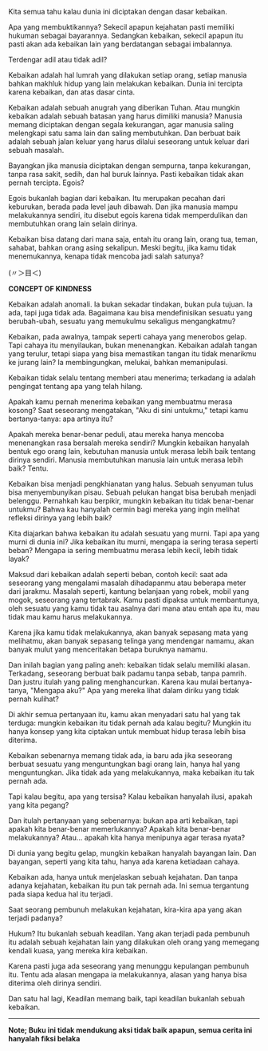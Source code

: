 Kita semua tahu kalau dunia ini diciptakan dengan dasar kebaikan.

Apa yang membuktikannya? Sekecil apapun kejahatan pasti memiliki hukuman sebagai bayarannya. Sedangkan kebaikan, sekecil apapun itu pasti akan ada kebaikan lain yang berdatangan sebagai imbalannya.

Terdengar adil atau tidak adil?

Kebaikan adalah hal lumrah yang dilakukan setiap orang, setiap manusia bahkan makhluk hidup yang lain melakukan kebaikan. Dunia ini tercipta karena kebaikan, dan atas dasar cinta.

Kebaikan adalah sebuah anugrah yang diberikan Tuhan. Atau mungkin kebaikan adalah sebuah batasan yang harus dimiliki manusia? Manusia memang diciptakan dengan segala kekurangan, agar manusia saling melengkapi satu sama lain dan saling membutuhkan. Dan berbuat baik adalah sebuah jalan keluar yang harus dilalui seseorang untuk keluar dari sebuah masalah.

Bayangkan jika manusia diciptakan dengan sempurna, tanpa kekurangan, tanpa rasa sakit, sedih, dan hal buruk lainnya. Pasti kebaikan tidak akan pernah tercipta. Egois?

Egois bukanlah bagian dari kebaikan. Itu merupakan pecahan dari keburukan, berada pada level jauh dibawah. Dan jika manusia mampu melakukannya sendiri, itu disebut egois karena tidak memperdulikan dan membutuhkan orang lain selain dirinya.

Kebaikan bisa datang dari mana saja, entah itu orang lain, orang tua, teman, sahabat, bahkan orang asing sekalipun. Meski begitu, jika kamu tidak menemukannya, kenapa tidak mencoba jadi salah satunya?

(〃＞目＜)

**CONCEPT OF KINDNESS**

Kebaikan adalah anomali. Ia bukan sekadar tindakan, bukan pula tujuan. Ia ada, tapi juga tidak ada. Bagaimana kau bisa mendefinisikan sesuatu yang berubah-ubah, sesuatu yang memukulmu sekaligus mengangkatmu?  

Kebaikan, pada awalnya, tampak seperti cahaya yang menerobos gelap. Tapi cahaya itu menyilaukan, bukan menenangkan. Kebaikan adalah tangan yang terulur, tetapi siapa yang bisa memastikan tangan itu tidak menarikmu ke jurang lain? Ia membingungkan, melukai, bahkan memanipulasi.

Kebaikan tidak selalu tentang memberi atau menerima; terkadang ia adalah pengingat tentang apa yang telah hilang.  

Apakah kamu pernah menerima kebaikan yang membuatmu merasa kosong? Saat seseorang mengatakan, "Aku di sini untukmu," tetapi kamu bertanya-tanya: apa artinya itu? 

Apakah mereka benar-benar peduli, atau mereka hanya mencoba menenangkan rasa bersalah mereka sendiri? Mungkin kebaikan hanyalah bentuk ego orang lain, kebutuhan manusia untuk merasa lebih baik tentang dirinya sendiri. Manusia membutuhkan manusia lain untuk merasa lebih baik? Tentu.

Kebaikan bisa menjadi pengkhianatan yang halus. Sebuah senyuman tulus bisa menyembunyikan pisau. Sebuah pelukan hangat bisa berubah menjadi belenggu. Pernahkah kau berpikir, mungkin kebaikan itu tidak benar-benar untukmu? Bahwa kau hanyalah cermin bagi mereka yang ingin melihat refleksi dirinya yang lebih baik? 
 
Kita diajarkan bahwa kebaikan itu adalah sesuatu yang murni. Tapi apa yang murni di dunia ini? Jika kebaikan itu murni, mengapa ia sering terasa seperti beban? Mengapa ia sering membuatmu merasa lebih kecil, lebih tidak layak? 

Maksud dari kebaikan adalah seperti beban, contoh kecil: saat ada seseorang yang mengalami masalah dihadapanmu atau beberapa meter dari jarakmu. Masalah seperti, kantung belanjaan yang robek, mobil yang mogok, seseorang yang tertabrak. Kamu pasti dipaksa untuk membantunya, oleh sesuatu yang kamu tidak tau asalnya dari mana atau entah apa itu, mau tidak mau kamu harus melakukannya.

Karena jika kamu tidak melakukannya, akan banyak sepasang mata yang melihatmu, akan banyak sepasang telinga yang mendengar namamu, akan banyak mulut yang menceritakan betapa buruknya namamu.

Dan inilah bagian yang paling aneh: kebaikan tidak selalu memiliki alasan. Terkadang, seseorang berbuat baik padamu tanpa sebab, tanpa pamrih. Dan justru itulah yang paling menghancurkan. Karena kau mulai bertanya-tanya, "Mengapa aku?" Apa yang mereka lihat dalam diriku yang tidak pernah kulihat?  

Di akhir semua pertanyaan itu, kamu akan menyadari satu hal yang tak terduga: mungkin kebaikan itu tidak pernah ada kalau begitu? Mungkin itu hanya konsep yang kita ciptakan untuk membuat hidup terasa lebih bisa diterima.

Kebaikan sebenarnya memang tidak ada, ia baru ada jika seseorang berbuat sesuatu yang menguntungkan bagi orang lain, hanya hal yang menguntungkan. Jika tidak ada yang melakukannya, maka kebaikan itu tak pernah ada.

Tapi kalau begitu, apa yang tersisa? Kalau kebaikan hanyalah ilusi, apakah yang kita pegang?  

Dan itulah pertanyaan yang sebenarnya: bukan apa arti kebaikan, tapi apakah kita benar-benar memerlukannya? Apakah kita benar-benar melakukannya? Atau... apakah kita hanya menipunya agar terasa nyata?  

Di dunia yang begitu gelap, mungkin kebaikan hanyalah bayangan lain. Dan bayangan, seperti yang kita tahu, hanya ada karena ketiadaan cahaya.

Kebaikan ada, hanya untuk menjelaskan sebuah kejahatan. Dan tanpa adanya kejahatan, kebaikan itu pun tak pernah ada. Ini semua tergantung pada siapa kedua hal itu terjadi.

Saat seorang pembunuh melakukan kejahatan, kira-kira apa yang akan terjadi padanya?

Hukum? Itu bukanlah sebuah keadilan. Yang akan terjadi pada pembunuh itu adalah sebuah kejahatan lain yang dilakukan oleh orang yang memegang kendali kuasa, yang mereka kira kebaikan.

Karena pasti juga ada seseorang yang menunggu kepulangan pembunuh itu. Tentu ada alasan mengapa ia melakukannya, alasan yang hanya bisa diterima oleh dirinya sendiri.

Dan satu hal lagi, Keadilan memang baik, tapi keadilan bukanlah sebuah kebaikan.

---


**Note; Buku ini tidak mendukung aksi tidak baik apapun, semua cerita ini hanyalah fiksi belaka**
